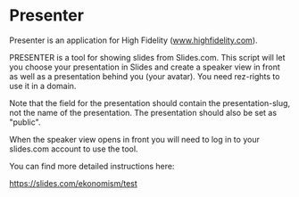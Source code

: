 # Presenter
Presenter is an application for High Fidelity (www.highfidelity.com). 

PRESENTER is a tool for showing slides from Slides.com. This script will let you choose your presentation in Slides and create a speaker view in front as well as a presentation behind you (your avatar). You need rez-rights to use it in a domain.

Note that the field for the presentation should contain the presentation-slug, not the name of the presentation. The presentation should also be set as "public".

When the speaker view opens in front you will need to log in to your slides.com account to use the tool.

You can find more detailed instructions here:

https://slides.com/ekonomism/test
